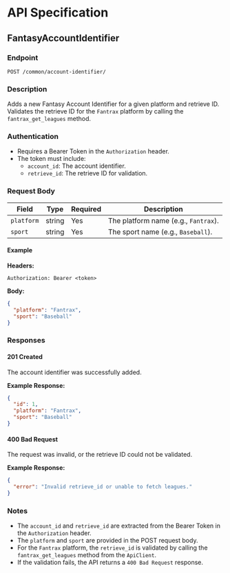 # API Specification

## FantasyAccountIdentifier

### Endpoint
`POST /common/account-identifier/`

### Description
Adds a new Fantasy Account Identifier for a given platform and retrieve ID. Validates the retrieve ID for the `Fantrax` platform by calling the `fantrax_get_leagues` method.

### Authentication
- Requires a Bearer Token in the `Authorization` header.
- The token must include:
  - `account_id`: The account identifier.
  - `retrieve_id`: The retrieve ID for validation.

### Request Body
| Field       | Type   | Required | Description                          |
|-------------|--------|----------|--------------------------------------|
| `platform`  | string | Yes      | The platform name (e.g., `Fantrax`). |
| `sport`     | string | Yes      | The sport name (e.g., `Baseball`).   |

#### Example
**Headers:**
```http
Authorization: Bearer <token>
```

**Body:**
```json
{
  "platform": "Fantrax",
  "sport": "Baseball"
}
```

### Responses

#### 201 Created
The account identifier was successfully added.

**Example Response:**
```json
{
  "id": 1,
  "platform": "Fantrax",
  "sport": "Baseball"
}
```

#### 400 Bad Request
The request was invalid, or the retrieve ID could not be validated.

**Example Response:**
```json
{
  "error": "Invalid retrieve_id or unable to fetch leagues."
}
```

### Notes
- The `account_id` and `retrieve_id` are extracted from the Bearer Token in the `Authorization` header.
- The `platform` and `sport` are provided in the POST request body.
- For the `Fantrax` platform, the `retrieve_id` is validated by calling the `fantrax_get_leagues` method from the `ApiClient`.
- If the validation fails, the API returns a `400 Bad Request` response.